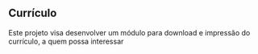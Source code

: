 ## Currículo

Este projeto visa desenvolver um módulo para download e impressão do currículo, a quem possa interessar
